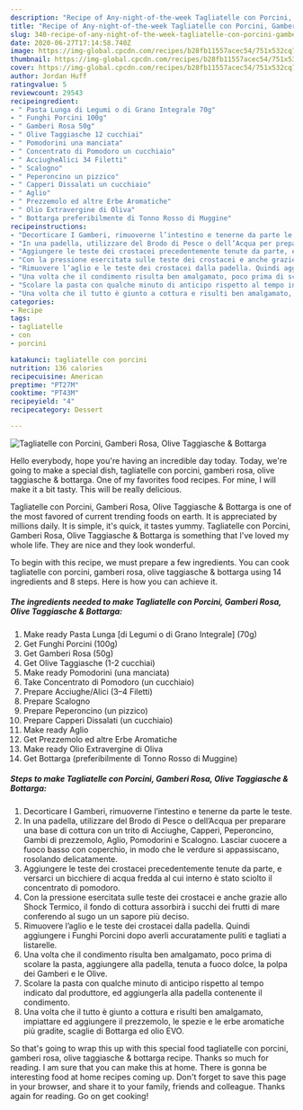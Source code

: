 ```yaml
---
description: "Recipe of Any-night-of-the-week Tagliatelle con Porcini, Gamberi Rosa, Olive Taggiasche &amp;amp; Bottarga"
title: "Recipe of Any-night-of-the-week Tagliatelle con Porcini, Gamberi Rosa, Olive Taggiasche &amp;amp; Bottarga"
slug: 340-recipe-of-any-night-of-the-week-tagliatelle-con-porcini-gamberi-rosa-olive-taggiasche-and-amp-bottarga
date: 2020-06-27T17:14:58.740Z
image: https://img-global.cpcdn.com/recipes/b28fb11557acec54/751x532cq70/tagliatelle-con-porcini-gamberi-rosa-olive-taggiasche-bottarga-recipe-main-photo.jpg
thumbnail: https://img-global.cpcdn.com/recipes/b28fb11557acec54/751x532cq70/tagliatelle-con-porcini-gamberi-rosa-olive-taggiasche-bottarga-recipe-main-photo.jpg
cover: https://img-global.cpcdn.com/recipes/b28fb11557acec54/751x532cq70/tagliatelle-con-porcini-gamberi-rosa-olive-taggiasche-bottarga-recipe-main-photo.jpg
author: Jordan Huff
ratingvalue: 5
reviewcount: 29543
recipeingredient:
- " Pasta Lunga di Legumi o di Grano Integrale 70g"
- " Funghi Porcini 100g"
- " Gamberi Rosa 50g"
- " Olive Taggiasche 12 cucchiai"
- " Pomodorini una manciata"
- " Concentrato di Pomodoro un cucchiaio"
- " AcciugheAlici 34 Filetti"
- " Scalogno"
- " Peperoncino un pizzico"
- " Capperi Dissalati un cucchiaio"
- " Aglio"
- " Prezzemolo ed altre Erbe Aromatiche"
- " Olio Extravergine di Oliva"
- " Bottarga preferibilmente di Tonno Rosso di Muggine"
recipeinstructions:
- "Decorticare I Gamberi, rimuoverne l’intestino e tenerne da parte le teste."
- "In una padella, utilizzare del Brodo di Pesce o dell’Acqua per preparare una base di cottura con un trito di Acciughe, Capperi, Peperoncino, Gambi di prezzemolo, Aglio, Pomodorini e Scalogno. Lasciar cuocere a fuoco basso con coperchio, in modo che le verdure si appassiscano, rosolando delicatamente."
- "Aggiungere le teste dei crostacei precedentemente tenute da parte, e versarci un bicchiere di acqua fredda al cui interno è stato sciolto il concentrato di pomodoro."
- "Con la pressione esercitata sulle teste dei crostacei e anche grazie allo Shock Termico, il fondo di cottura assorbirà i succhi dei frutti di mare conferendo al sugo un un sapore più deciso."
- "Rimuovere l’aglio e le teste dei crostacei dalla padella. Quindi aggiungere i Funghi Porcini dopo averli accuratamente puliti e tagliati a listarelle."
- "Una volta che il condimento risulta ben amalgamato, poco prima di scolare la pasta, aggiungere alla padella, tenuta a fuoco dolce, la polpa dei Gamberi e le Olive."
- "Scolare la pasta con qualche minuto di anticipo rispetto al tempo indicato dal produttore, ed aggiungerla alla padella contenente il condimento."
- "Una volta che il tutto è giunto a cottura e risulti ben amalgamato, impiattare ed aggiungere il prezzemolo, le spezie e le erbe aromatiche più gradite, scaglie di Bottarga ed olio EVO."
categories:
- Recipe
tags:
- tagliatelle
- con
- porcini

katakunci: tagliatelle con porcini 
nutrition: 136 calories
recipecuisine: American
preptime: "PT27M"
cooktime: "PT43M"
recipeyield: "4"
recipecategory: Dessert

---
```



![Tagliatelle con Porcini, Gamberi Rosa, Olive Taggiasche &amp; Bottarga](https://img-global.cpcdn.com/recipes/b28fb11557acec54/751x532cq70/tagliatelle-con-porcini-gamberi-rosa-olive-taggiasche-bottarga-recipe-main-photo.jpg)

Hello everybody, hope you're having an incredible day today. Today, we're going to make a special dish, tagliatelle con porcini, gamberi rosa, olive taggiasche &amp; bottarga. One of my favorites food recipes. For mine, I will make it a bit tasty. This will be really delicious.



Tagliatelle con Porcini, Gamberi Rosa, Olive Taggiasche &amp; Bottarga is one of the most favored of current trending foods on earth. It is appreciated by millions daily. It is simple, it's quick, it tastes yummy. Tagliatelle con Porcini, Gamberi Rosa, Olive Taggiasche &amp; Bottarga is something that I've loved my whole life. They are nice and they look wonderful.


To begin with this recipe, we must prepare a few ingredients. You can cook tagliatelle con porcini, gamberi rosa, olive taggiasche &amp; bottarga using 14 ingredients and 8 steps. Here is how you can achieve it.

<!--inarticleads1-->

##### The ingredients needed to make Tagliatelle con Porcini, Gamberi Rosa, Olive Taggiasche &amp; Bottarga:

1. Make ready  Pasta Lunga [di Legumi o di Grano Integrale] (70g)
1. Get  Funghi Porcini (100g)
1. Get  Gamberi Rosa (50g)
1. Get  Olive Taggiasche (1-2 cucchiai)
1. Make ready  Pomodorini (una manciata)
1. Take  Concentrato di Pomodoro (un cucchiaio)
1. Prepare  Acciughe/Alici (3–4 Filetti)
1. Prepare  Scalogno
1. Prepare  Peperoncino (un pizzico)
1. Prepare  Capperi Dissalati (un cucchiaio)
1. Make ready  Aglio
1. Get  Prezzemolo ed altre Erbe Aromatiche
1. Make ready  Olio Extravergine di Oliva
1. Get  Bottarga (preferibilmente di Tonno Rosso di Muggine)




<!--inarticleads2-->

##### Steps to make Tagliatelle con Porcini, Gamberi Rosa, Olive Taggiasche &amp; Bottarga:

1. Decorticare I Gamberi, rimuoverne l’intestino e tenerne da parte le teste.
1. In una padella, utilizzare del Brodo di Pesce o dell’Acqua per preparare una base di cottura con un trito di Acciughe, Capperi, Peperoncino, Gambi di prezzemolo, Aglio, Pomodorini e Scalogno. Lasciar cuocere a fuoco basso con coperchio, in modo che le verdure si appassiscano, rosolando delicatamente.
1. Aggiungere le teste dei crostacei precedentemente tenute da parte, e versarci un bicchiere di acqua fredda al cui interno è stato sciolto il concentrato di pomodoro.
1. Con la pressione esercitata sulle teste dei crostacei e anche grazie allo Shock Termico, il fondo di cottura assorbirà i succhi dei frutti di mare conferendo al sugo un un sapore più deciso.
1. Rimuovere l’aglio e le teste dei crostacei dalla padella. Quindi aggiungere i Funghi Porcini dopo averli accuratamente puliti e tagliati a listarelle.
1. Una volta che il condimento risulta ben amalgamato, poco prima di scolare la pasta, aggiungere alla padella, tenuta a fuoco dolce, la polpa dei Gamberi e le Olive.
1. Scolare la pasta con qualche minuto di anticipo rispetto al tempo indicato dal produttore, ed aggiungerla alla padella contenente il condimento.
1. Una volta che il tutto è giunto a cottura e risulti ben amalgamato, impiattare ed aggiungere il prezzemolo, le spezie e le erbe aromatiche più gradite, scaglie di Bottarga ed olio EVO.




So that's going to wrap this up with this special food tagliatelle con porcini, gamberi rosa, olive taggiasche &amp; bottarga recipe. Thanks so much for reading. I am sure that you can make this at home. There is gonna be interesting food at home recipes coming up. Don't forget to save this page in your browser, and share it to your family, friends and colleague. Thanks again for reading. Go on get cooking!
